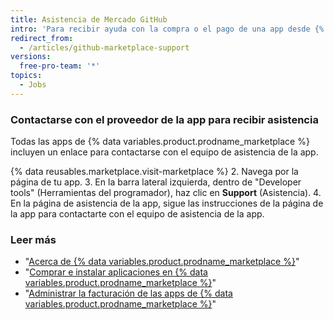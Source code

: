 ```yaml
---
title: Asistencia de Mercado GitHub
intro: 'Para recibir ayuda con la compra o el pago de una app desde {% data variables.product.prodname_marketplace %}, contáctate con {% data variables.contact.contact_support %}. Para recibir ayuda con el uso de una app {% data variables.product.prodname_marketplace %}, contáctate con el proveedor de la app.'
redirect_from:
  - /articles/github-marketplace-support
versions:
  free-pro-team: '*'
topics:
  - Jobs
---
```



### Contactarse con el proveedor de la app para recibir asistencia

Todas las apps de {% data variables.product.prodname_marketplace %} incluyen un enlace para contactarse con el equipo de asistencia de la app.

{% data reusables.marketplace.visit-marketplace %}
2. Navega por la página de tu app.
3. En la barra lateral izquierda, dentro de "Developer tools" (Herramientas del programador), haz clic en **Support** (Asistencia).
4. En la página de asistencia de la app, sigue las instrucciones de la página de la app para contactarte con el equipo de asistencia de la app.

### Leer más

- "[Acerca de {% data variables.product.prodname_marketplace %}](/articles/about-github-marketplace)"
- "[Comprar e instalar aplicaciones en {% data variables.product.prodname_marketplace %}](/articles/purchasing-and-installing-apps-in-github-marketplace)"
- "[Administrar la facturación de las apps de {% data variables.product.prodname_marketplace %}](/articles/managing-billing-for-github-marketplace-apps)"
